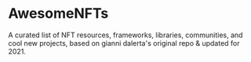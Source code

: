 # AwesomeNFTs
A curated list of NFT resources, frameworks, libraries, communities, and cool new projects, based on gianni dalerta's original repo &amp; updated for 2021.
